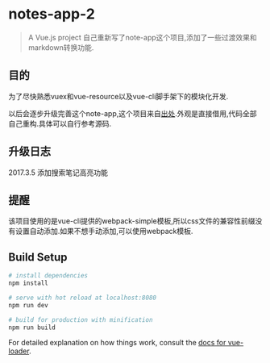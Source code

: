 # notes-app-2

> A Vue.js project
> 自己重新写了note-app这个项目,添加了一些过渡效果和markdown转换功能.


## 目的
为了尽快熟悉vuex和vue-resource以及vue-cli脚手架下的模块化开发.

以后会逐步升级完善这个note-app,这个项目来自[出处](https://coligo.io/learn-vuex-by-building-notes-app/).外观是直接借用,代码全部自己重构.具体可以自行参考源码.

## 升级日志
2017.3.5 添加搜索笔记高亮功能

## 提醒
该项目使用的是vue-cli提供的webpack-simple模板,所以css文件的兼容性前缀没有设置自动添加.如果不想手动添加,可以使用webpack模板.

## Build Setup

``` bash
# install dependencies
npm install

# serve with hot reload at localhost:8080
npm run dev

# build for production with minification
npm run build
```

For detailed explanation on how things work, consult the [docs for vue-loader](http://vuejs.github.io/vue-loader).
